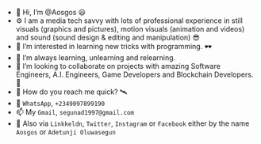 - 👋 Hi, I’m @Aosgos 😃
- ⚙ I am a media tech savvy with lots of professional experience in still visuals (graphics and pictures), motion visuals (animation and videos) and sound (sound design & editing and manipulation) 😎
- 👀 I’m interested in learning new tricks with programming. 🕶
- 🌱 I’m always learning, unlearning and relearning.
- 💞️ I’m looking to collaborate on projects with amazing Software Engineers, A.I. Engineers, Game Developers and Blockchain Developers. 📶
-  📡 How do you reach me quick? 🛰
-  📱 `WhatsApp`, `+2349097899190`
-  📫 My `Gmail`, `segunad1997@gmail.com`
- 🔭 Also via `Linkkeldn`, `Twitter`, `Instagram` or `Facebook` either by the name `Aosgos` or `Adetunji Oluwasegun`

<!---
Aosgos/Aosgos is a ✨ special ✨ repository because its `README.md` (this file) appears on your GitHub profile.
You can click the Preview link to take a look at your changes.
--->
